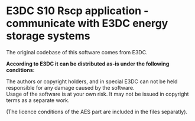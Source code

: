 # E3DC S10 Rscp application - communicate with E3DC energy storage systems

The original codebase of this software comes from E3DC.

**According to E3DC it can be distributed as-is under the following conditions:**

The authors or copyright holders, and in special E3DC can not be held responsible for any damage caused by the software.<br />
Usage of the software is at your own risk. It may not be issued in copyright terms as a separate work.

(The licence conditions of the AES part are included in the files separatly).
